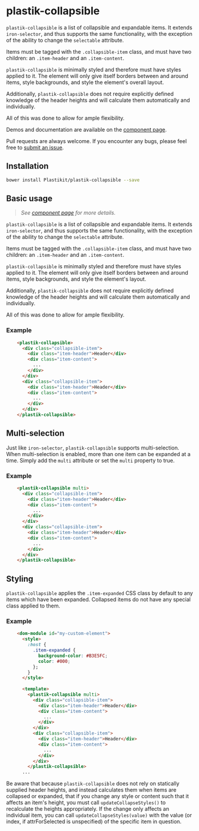 plastik-collapsible
============

`plastik-collapsible` is a list of collapsible and expandable items. It extends
`iron-selector`, and thus supports the same functionality, with the exception of
the ability to change the `selectable` attribute.

Items must be tagged with the `.collapsible-item` class, and must have two
children: an `.item-header` and an `.item-content`.

`plastik-collapsible` is minimally styled and therefore must have styles applied
to it. The element will only give itself borders between and around items, style
backgrounds, and style the element's overall layout.

Additionally, `plastik-collapsible` does not require explicitly defined knowledge
of the header heights and will calculate them automatically and individually.

All of this was done to allow for ample flexibility.

Demos and documentation are available on the 
[component page](https://www.plastikit.org/1.x/components/plastik-collapsible/).

Pull requests are always welcome. If you encounter any bugs, please feel free to
[submit an issue](https://github.com/Plastikit/plastik-collapsible/issues/new/).

## Installation

```sh
bower install Plastikit/plastik-collapsible --save
```
## Basic usage

 > _See [component page](https://www.plastikit.org/1.x/components/plastik-collapsible/)
 > for more details._

`plastik-collapsible` is a list of collapsible and expandable items. It extends
`iron-selector`, and thus supports the same functionality, with the exception of
the ability to change the `selectable` attribute.

Items must be tagged with the `.collapsible-item` class, and must have two
children: an `.item-header` and an `.item-content`.

`plastik-collapsible` is minimally styled and therefore must have styles applied
to it. The element will only give itself borders between and around items, style
backgrounds, and style the element's layout.

Additionally, `plastik-collapsible` does not require explicitly defined knowledge
of the header heights and will calculate them automatically and individually.

All of this was done to allow for ample flexibility.

### Example

```html
    <plastik-collapsible>
      <div class="collapsible-item">
        <div class="item-header">Header</div>
        <div class="item-content">
          ...
        </div>
      </div>
      <div class="collapsible-item">
        <div class="item-header">Header</div>
        <div class="item-content">
          ...
        </div>
      </div>
    </plastik-collapsible>
```

## Multi-selection

Just like `iron-selector`, `plastik-collapsible` supports multi-selection. When
multi-selection is enabled, more than one item can be expanded at a time. Simply
add the `multi` attribute or set the `multi` property to true.

### Example

```html
    <plastik-collapsible multi>
      <div class="collapsible-item">
        <div class="item-header">Header</div>
        <div class="item-content">
          ...
        </div>
      </div>
      <div class="collapsible-item">
        <div class="item-header">Header</div>
        <div class="item-content">
          ...
        </div>
      </div>
    </plastik-collapsible>
```
 
## Styling

`plastik-collapsible` applies the `.item-expanded` CSS class by default to any
items which have been expanded. Collapsed items do not have any special class
applied to them.

### Example

```html
    <dom-module id="my-custom-element">
      <style>
        :host {
          .item-expanded {
            background-color: #B3E5FC;
            color: #000;
          };
        }
      </style>
      
      <template>
        <plastik-collapsible multi>
          <div class="collapsible-item">
            <div class="item-header">Header</div>
            <div class="item-content">
              ...
            </div>
          </div>
          <div class="collapsible-item">
            <div class="item-header">Header</div>
            <div class="item-content">
              ...
            </div>
          </div>
        </plastik-collapsible>
      ...
```

Be aware that because `plastik-collapsible` does not rely on statically supplied
header heights, and instead calculates them when items are collapsed or expanded,
that if you change any style or content such that it affects an item's height,
you must call `updateCollapseStyles()` to recalculate the heights appropriately.
If the change only affects an individual item, you can call
`updateCollapseStyles(value)` with the value (or index, if attrForSelected is
unspecified) of the specific item in question.